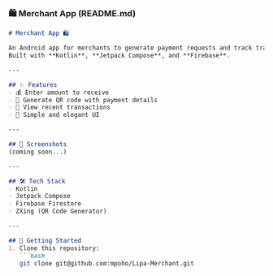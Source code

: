 ### **🛍️ Merchant App (README.md)**

```markdown
# Merchant App 🛍️

An Android app for merchants to generate payment requests and track transactions.  
Built with **Kotlin**, **Jetpack Compose**, and **Firebase**.

---

## ✨ Features
- 💰 Enter amount to receive
- 🔳 Generate QR code with payment details
- 📜 View recent transactions
- 🎨 Simple and elegant UI

---

## 📸 Screenshots
(coming soon...)

---

## 🛠️ Tech Stack
- Kotlin
- Jetpack Compose
- Firebase Firestore
- ZXing (QR Code Generator)

---

## 🚀 Getting Started
1. Clone this repository:
   ```bash
   git clone git@github.com:mpoho/Lipa-Merchant.git
